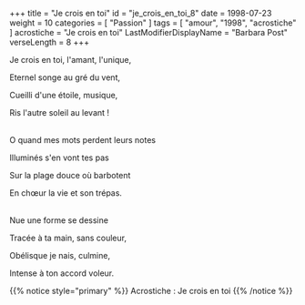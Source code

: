 +++
title = "Je crois en toi"
id = "je_crois_en_toi_8"
date = 1998-07-23
weight = 10
categories = [ "Passion" ]
tags = [ "amour", "1998", "acrostiche" ]
acrostiche = "Je crois en toi"
LastModifierDisplayName = "Barbara Post"
verseLength = 8
+++

Je crois en toi, l'amant, l'unique,

Eternel songe au gré du vent,

Cueilli d'une étoile, musique,

Ris l'autre soleil au levant !

 \
O quand mes mots perdent leurs notes

Illuminés s'en vont tes pas

Sur la plage douce où barbotent

En chœur la vie et son trépas.

 \
Nue une forme se dessine

Tracée à ta main, sans couleur,

Obélisque je nais, culmine,

Intense à ton accord voleur.

{{% notice style="primary" %}}
Acrostiche : Je crois en toi
{{% /notice %}}
